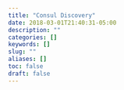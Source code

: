 ```yaml
---
title: "Consul Discovery"
date: 2018-03-01T21:40:31-05:00
description: ""
categories: []
keywords: []
slug: ""
aliases: []
toc: false
draft: false
---
```

